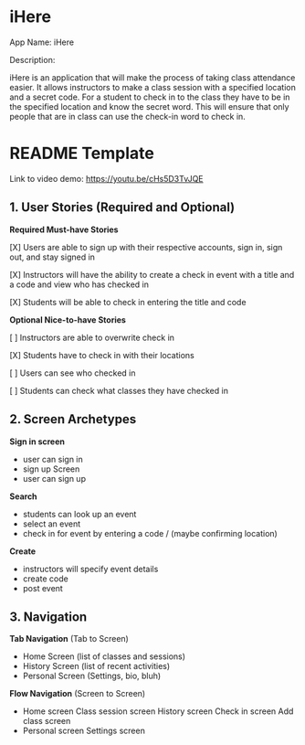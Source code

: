 # iHere
App Name: iHere 

Description:

iHere is an application that will make the process of taking class attendance easier. It allows instructors to make a class session with a specified location and a secret code. For a student to check in to the class they have to be in the specified location and know the secret word. This will ensure that only people that are in class can use the check-in word to check in.


# README Template

Link to video demo: https://youtu.be/cHs5D3TvJQE

## 1. User Stories (Required and Optional)

**Required Must-have Stories**

[X] Users are able to sign up with their respective accounts, sign in, sign out, and stay signed in

[X] Instructors will have the ability to create a check in event with a title and a code and view who has checked in

[X] Students will be able to check in entering the title and code

**Optional Nice-to-have Stories**

[ ] Instructors are able to overwrite check in

[X] Students have to check in with their locations

[ ] Users can see who checked in

[ ] Students can check what classes they have checked in 


## 2. Screen Archetypes

**Sign in screen**
* user can sign in
* sign up Screen
* user can sign up 
  
**Search**
* students can look up an event
* select an event
* check in for event by entering a code / (maybe confirming location)

**Create**
* instructors will specify event details
* create code
* post event


## 3. Navigation

**Tab Navigation** (Tab to Screen)

* Home Screen (list of classes and sessions)
* History Screen (list of recent activities)
* Personal Screen (Settings, bio, bluh)

**Flow Navigation** (Screen to Screen)

* Home screen
   Class session screen
   History screen
	 Check in screen
   Add class screen
* Personal screen
   Settings screen

   




